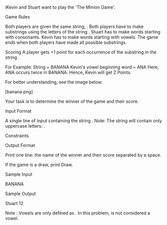 iKevin and Stuart want to play the 'The Minion Game'.

Game Rules

Both players are given the same string, .
Both players have to make substrings using the letters of the string .
Stuart has to make words starting with consonants.
Kevin has to make words starting with vowels.
The game ends when both players have made all possible substrings.

Scoring
A player gets +1 point for each occurrence of the substring in the string .

For Example:
String = BANANA
Kevin's vowel beginning word = ANA
Here, ANA occurs twice in BANANA. Hence, Kevin will get 2 Points.

For better understanding, see the image below:

[banana.png]

Your task is to determine the winner of the game and their score.

Input Format

A single line of input containing the string .
Note: The string will contain only uppercase letters: .

Constraints


Output Format

Print one line: the name of the winner and their score separated by a space.

If the game is a draw, print Draw.

Sample Input

BANANA

Sample Output

Stuart 12

Note :
Vowels are only defined as . In this problem, is not considered a vowel. 
